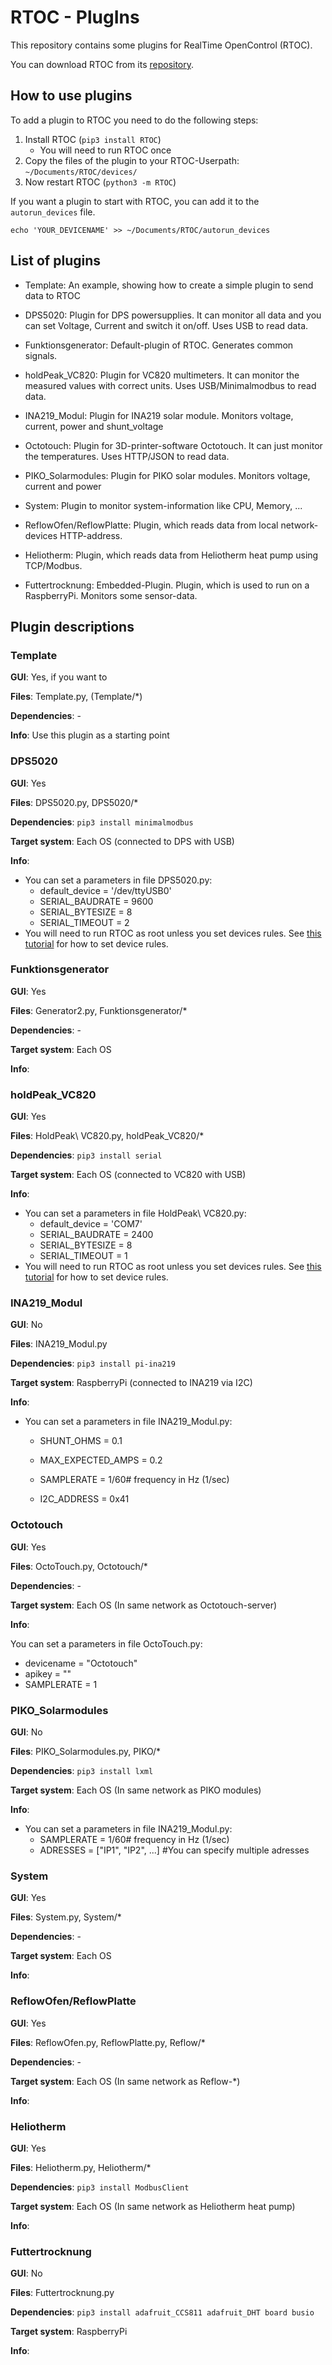 # RTOC - PlugIns

This repository contains some plugins for RealTime OpenControl (RTOC).

You can download RTOC from its [repository](https://github.com/Haschtl/RealTimeOpenControl).

## How to use plugins

To add a plugin to RTOC you need to do the following steps:

1. Install RTOC (`pip3 install RTOC`)
   - You will need to run RTOC once
2. Copy the files of the plugin to your RTOC-Userpath: `~/Documents/RTOC/devices/`
3. Now restart RTOC (`python3 -m RTOC`)



If you want a plugin to start with RTOC, you can add it to the `autorun_devices` file.

```
echo 'YOUR_DEVICENAME' >> ~/Documents/RTOC/autorun_devices
```



## List of plugins

- Template: An example, showing how to create a simple plugin to send data to RTOC

- DPS5020: Plugin for DPS powersupplies. It can monitor all data and you can set Voltage, Current and switch it on/off. Uses USB to read data.
- Funktionsgenerator: Default-plugin of RTOC. Generates common signals.
- holdPeak_VC820: Plugin for VC820 multimeters. It can monitor the measured values with correct units. Uses USB/Minimalmodbus to read data.
- INA219_Modul: Plugin for INA219 solar module. Monitors voltage, current, power and shunt_voltage
- Octotouch: Plugin for 3D-printer-software Octotouch. It can just monitor the temperatures. Uses HTTP/JSON to read data.
- PIKO_Solarmodules: Plugin for PIKO solar modules. Monitors voltage, current and power
- System: Plugin to monitor system-information like CPU, Memory, ...
- ReflowOfen/ReflowPlatte: Plugin, which reads data from local network-devices HTTP-address.
- Heliotherm: Plugin, which reads data from Heliotherm heat pump using TCP/Modbus.
- Futtertrocknung: Embedded-Plugin. Plugin, which is used to run on a RaspberryPi. Monitors some sensor-data.



## Plugin descriptions

### Template

**GUI**: Yes, if you want to

**Files**: Template.py, (Template/*)

**Dependencies**: -

**Info**: Use this plugin as a starting point


### DPS5020

**GUI**: Yes

**Files**: DPS5020.py, DPS5020/*

**Dependencies**: `pip3 install minimalmodbus`

**Target system**: Each OS (connected to DPS with USB)

**Info**:

- You can set a parameters in file DPS5020.py:
  - default_device = '/dev/ttyUSB0'
  - SERIAL_BAUDRATE = 9600
  - SERIAL_BYTESIZE = 8
  - SERIAL_TIMEOUT = 2
- You will need to run RTOC as root unless you set devices rules. See [this tutorial](http://ask.xmodulo.com/change-usb-device-permission-linux.html) for how to set device rules.

### Funktionsgenerator

**GUI**: Yes

**Files**: Generator2.py, Funktionsgenerator/*

**Dependencies**: -

**Target system**: Each OS

**Info**:



### holdPeak_VC820

**GUI**: Yes

**Files**: HoldPeak\ VC820.py, holdPeak_VC820/*

**Dependencies**: `pip3 install serial`

**Target system**: Each OS (connected to VC820 with USB)

**Info**:

- You can set a parameters in file HoldPeak\ VC820.py:
  - default_device = 'COM7'
  - SERIAL_BAUDRATE = 2400
  - SERIAL_BYTESIZE = 8
  - SERIAL_TIMEOUT = 1
- You will need to run RTOC as root unless you set devices rules. See [this tutorial](http://ask.xmodulo.com/change-usb-device-permission-linux.html) for how to set device rules.



### INA219_Modul

**GUI**: No

**Files**: INA219_Modul.py

**Dependencies**: `pip3 install pi-ina219`

**Target system**: RaspberryPi (connected to INA219 via I2C)

**Info**:

- You can set a parameters in file INA219_Modul.py:

  - SHUNT_OHMS = 0.1
  - MAX_EXPECTED_AMPS = 0.2

  - SAMPLERATE = 1/60# frequency in Hz (1/sec)
  - I2C_ADDRESS = 0x41



### Octotouch

**GUI**: Yes

**Files**: OctoTouch.py, Octotouch/*

**Dependencies**: -

**Target system**: Each OS (In same network as Octotouch-server)

**Info**:

You can set a parameters in file OctoTouch.py:

- devicename = "Octotouch"
- apikey = ""
- SAMPLERATE = 1


### PIKO_Solarmodules

**GUI**: No

**Files**: PIKO_Solarmodules.py, PIKO/*

**Dependencies**: `pip3 install lxml`

**Target system**: Each OS (In same network as PIKO modules)

**Info**:

- You can set a parameters in file INA219_Modul.py:
  - SAMPLERATE = 1/60# frequency in Hz (1/sec)
  - ADRESSES = ["IP1", "IP2", ...] #You can specify multiple adresses



### System

**GUI**: Yes

**Files**: System.py, System/*

**Dependencies**: -

**Target system**: Each OS

**Info**:



### ReflowOfen/ReflowPlatte

**GUI**: Yes

**Files**: ReflowOfen.py, ReflowPlatte.py, Reflow/*

**Dependencies**: -

**Target system**: Each OS (In same network as Reflow-*)

**Info**:



### Heliotherm

**GUI**: Yes

**Files**: Heliotherm.py, Heliotherm/*

**Dependencies**: `pip3 install ModbusClient`

**Target system**: Each OS (In same network as Heliotherm heat pump)

**Info**:



### Futtertrocknung

**GUI**: No

**Files**: Futtertrocknung.py

**Dependencies**: `pip3 install adafruit_CCS811 adafruit_DHT board busio`

**Target system**: RaspberryPi

**Info**:
